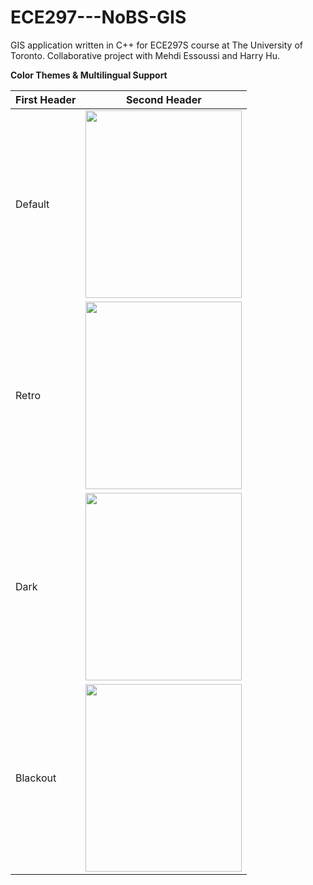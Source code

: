 # ECE297---NoBS-GIS
GIS application written in C++ for ECE297S course at The University of Toronto. Collaborative project with Mehdi Essoussi and Harry Hu.

**Color Themes & Multilingual Support**

First Header | Second Header
------------ | -------------
Default | <img src="https://user-images.githubusercontent.com/22436494/119873531-a2587000-bef2-11eb-95cb-96e519a00ce6.png" width="250" height="300" />
Retro  | <img src="https://user-images.githubusercontent.com/22436494/119873544-a4baca00-bef2-11eb-81e8-19fb440974cf.png" width="250" height="300" />
Dark | <img src="https://user-images.githubusercontent.com/22436494/119873562-a97f7e00-bef2-11eb-8ac0-44c7a976aa03.png" width="250" height="300" />
Blackout | <img src="https://user-images.githubusercontent.com/22436494/119873551-a71d2400-bef2-11eb-8ee5-63f6c8e50e18.png" width="250" height="300" />












